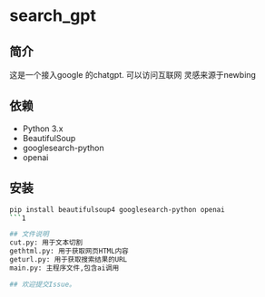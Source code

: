 # search_gpt
## 简介
这是一个接入google 的chatgpt. 可以访问互联网
灵感来源于newbing

## 依赖

- Python 3.x
- BeautifulSoup
- googlesearch-python
- openai

## 安装

```bash
pip install beautifulsoup4 googlesearch-python openai
```1

## 文件说明
cut.py: 用于文本切割
gethtml.py: 用于获取网页HTML内容
geturl.py: 用于获取搜索结果的URL
main.py: 主程序文件,包含ai调用

## 欢迎提交Issue。
